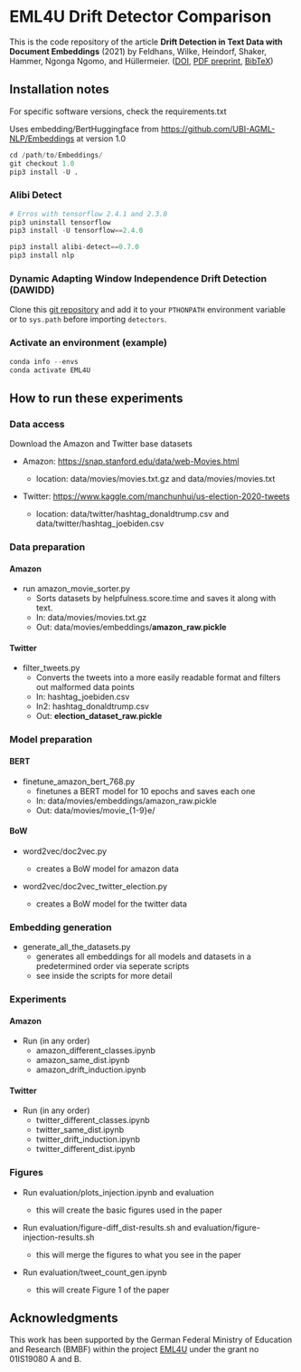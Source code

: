 # EML4U Drift Detector Comparison

This is the code repository of the article
**Drift Detection in Text Data with Document Embeddings** (2021) by Feldhans, Wilke, Heindorf, Shaker, Hammer, Ngonga Ngomo, and Hüllermeier.
([DOI](https://doi.org/10.1007/978-3-030-91608-4_11),
[PDF preprint](https://papers.dice-research.org/2021/IDEAL2021_DriftDetectionEmbeddings/Drift-Detection-in-Text-Data-with-Document-Embeddings-public.pdf), [BibTeX](CITATION.bib))

## Installation notes

For specific software versions, check the requirements.txt

Uses embedding/BertHuggingface from https://github.com/UBI-AGML-NLP/Embeddings at version 1.0

```python
cd /path/to/Embeddings/
git checkout 1.0
pip3 install -U .
```

### Alibi Detect

```python
# Erros with tensorflow 2.4.1 and 2.3.0
pip3 uninstall tensorflow
pip3 install -U tensorflow==2.4.0

pip3 install alibi-detect==0.7.0
pip3 install nlp
```

### Dynamic Adapting Window Independence Drift Detection (DAWIDD)

Clone this [git repository](https://github.com/FabianHinder/DAWIDD) and add it to your
`PTHONPATH` environment variable or to `sys.path` before importing `detectors`.

### Activate an environment (example)

```python
conda info --envs
conda activate EML4U
```


## How to run these experiments

### Data access

Download the Amazon and Twitter base datasets
- Amazon: https://snap.stanford.edu/data/web-Movies.html
    - location: data/movies/movies.txt.gz and data/movies/movies.txt
    
- Twitter: https://www.kaggle.com/manchunhui/us-election-2020-tweets
    - location: data/twitter/hashtag_donaldtrump.csv and data/twitter/hashtag_joebiden.csv

### Data preparation

#### Amazon

- run amazon_movie_sorter.py
    - Sorts datasets by helpfulness.score.time and saves it along with text.
    - In: data/movies/movies.txt.gz
    - Out: data/movies/embeddings/**amazon_raw.pickle**
    
#### Twitter

- filter_tweets.py
    - Converts the tweets into a more easily readable format and filters out malformed data points
    - In: hashtag_joebiden.csv
    - In2: hashtag_donaldtrump.csv
    - Out: **election_dataset_raw.pickle**   
    
    
### Model preparation

#### BERT

- finetune_amazon_bert_768.py
    - finetunes a BERT model for 10 epochs and saves each one
    - In: data/movies/embeddings/amazon_raw.pickle
    - Out: data/movies/movie_{1-9}e/
    
    
#### BoW

- word2vec/doc2vec.py
    - creates a BoW model for amazon data
    
- word2vec/doc2vec_twitter_election.py
    - creates a BoW model for the twitter data
    
    
### Embedding generation

- generate_all_the_datasets.py
    - generates all embeddings for all models and datasets in a predetermined order via seperate scripts
    - see inside the scripts for more detail
    
    
### Experiments

#### Amazon

- Run (in any order)
    - amazon_different_classes.ipynb
    - amazon_same_dist.ipynb
    - amazon_drift_induction.ipynb

#### Twitter

- Run (in any order)
    - twitter_different_classes.ipynb
    - twitter_same_dist.ipynb
    - twitter_drift_induction.ipynb
    - twitter_different_dist.ipynb
    
### Figures

- Run evaluation/plots_injection.ipynb and evaluation
    - this will create the basic figures used in the paper
    
- Run evaluation/figure-diff_dist-results.sh and evaluation/figure-injection-results.sh
    - this will merge the figures to what you see in the paper
    
- Run evaluation/tweet_count_gen.ipynb
    - this will create Figure 1 of the paper

## Acknowledgments

This  work  has  been  supported  by  the  German  Federal Ministry of Education and Research (BMBF) within the project [EML4U](https://eml4u.github.io/) under the grant no 01IS19080 A and B.